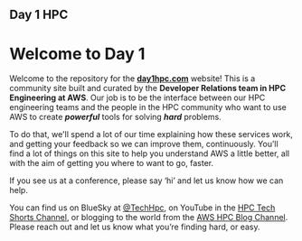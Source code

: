## Day 1 HPC

# Welcome to Day 1

Welcome to the repository for the **[day1hpc.com](http://day1hpc.com/)** website! This is a community site built and curated by the **Developer Relations team in HPC Engineering at AWS**. Our job is to be the interface between our HPC engineering teams and the people in the HPC community who want to use AWS to create ***powerful*** tools for solving ***hard*** problems.

To do that, we'll spend a lot of our time explaining how these services work, and getting your feedback so we can improve them, continuously. You’ll find a lot of things on this site to help you understand AWS a little better, all with the aim of getting you where to want to go, faster.

If you see us at a conference, please say ‘hi’ and let us know how we can help.

You can find us on BlueSky at [@TechHpc](https://bsky.app/profile/techhpc.bsky.social), on YouTube in the [HPC Tech Shorts Channel](https://hpc.news/techshorts), or blogging to the world from the [AWS HPC Blog Channel](https://aws.amazon.com/blogs/hpc/). Please reach out and let us know what you’re finding hard, or easy.
